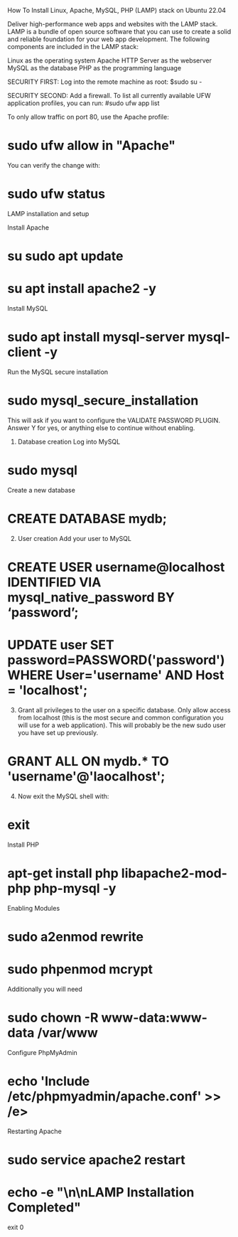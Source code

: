 How To Install Linux, Apache, MySQL, PHP (LAMP) stack on Ubuntu 22.04

Deliver high-performance web apps and websites with the LAMP stack. LAMP is a bundle of open source software that you can use to create a solid and reliable foundation for your web app development. The following components are included in the LAMP stack:

Linux as the operating system
Apache HTTP Server as the webserver
MySQL as the database
PHP as the programming language


SECURITY FIRST: 
Log into the remote machine as root: $sudo su -

SECURITY SECOND: Add a firewall.
To list all currently available UFW application profiles, you can run:
#sudo ufw app list

To only allow traffic on port 80, use the Apache profile:
# sudo ufw allow in "Apache"

You can verify the change with:
# sudo ufw status

LAMP installation and setup

Install Apache
# su sudo apt update
# su apt install apache2 -y

Install MySQL
# sudo apt install mysql-server mysql-client -y

Run the MySQL secure installation
# sudo mysql_secure_installation

This will ask if you want to configure the VALIDATE PASSWORD PLUGIN.
Answer Y for yes, or anything else to continue without enabling.


1. Database creation
Log into MySQL
 # sudo mysql 

Create a new database
 # CREATE DATABASE mydb;

2. User creation
      Add your user to MySQL

# CREATE USER username@localhost IDENTIFIED VIA mysql_native_password BY ‘password’;

# UPDATE user SET password=PASSWORD('password') WHERE User='username' AND Host = 'localhost';

3. Grant all privileges to the user on a specific database. Only allow access from localhost (this is the most secure and common configuration you will use for a web application). This will probably be the new sudo user you have set up previously.
 # GRANT ALL ON mydb.* TO 'username'@'laocalhost';

4. Now exit the MySQL shell with:
# exit

Install PHP
# apt-get install php libapache2-mod-php php-mysql -y

Enabling Modules
# sudo a2enmod rewrite
# sudo phpenmod mcrypt

Additionally you will need
# sudo chown -R www-data:www-data /var/www

Configure PhpMyAdmin
# echo 'Include /etc/phpmyadmin/apache.conf' >> /e>

Restarting Apache
# sudo service apache2 restart

# echo -e "\n\nLAMP Installation Completed"
exit 0
























